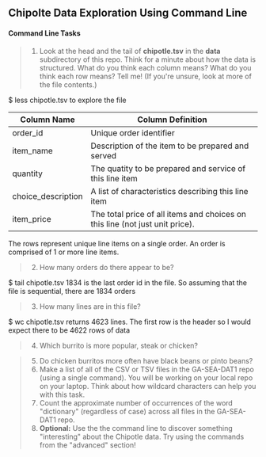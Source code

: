 ## Chipolte Data Exploration Using Command Line

#### Command Line Tasks

> 1. Look at the head and the tail of **chipotle.tsv** in the **data** subdirectory of this repo. Think for a minute about how the data is structured. What do you think each column means? What do you think each row means? Tell me! (If you're unsure, look at more of the file contents.)

$ less chipotle.tsv to explore the file

|Column Name|Column Definition|
|---|---|
|order_id|Unique order identifier|
|item_name|Description of the item to be prepared and served|
|quantity|The quatity to be prepared and service of this line item|
|choice_description|A list of characteristics describing this line item|
|item_price|The total price of all items and choices on this line (not just unit price).|

The rows represent unique line items on a single order.  An order is comprised of 1 or more line items.

> 2. How many orders do there appear to be?

$ tail chipotle.tsv 1834 is the last order id in the file.  So assuming that the file is sequential, there are 1834 orders

> 3. How many lines are in this file?

$ wc chipotle.tsv returns 4623 lines.  The first row is the header so I would expect there to be 4622 rows of data

> 4. Which burrito is more popular, steak or chicken?



> 5. Do chicken burritos more often have black beans or pinto beans?
> 6. Make a list of all of the CSV or TSV files in the GA-SEA-DAT1 repo (using a single command). You will be working on your local repo on your laptop.  Think about how wildcard characters can help you with this task.
>7. Count the approximate number of occurrences of the word "dictionary" (regardless of case) across all files in the GA-SEA-DAT1 repo.
>8. **Optional:** Use the the command line to discover something "interesting" about the Chipotle data. Try using the commands from the "advanced" section!
